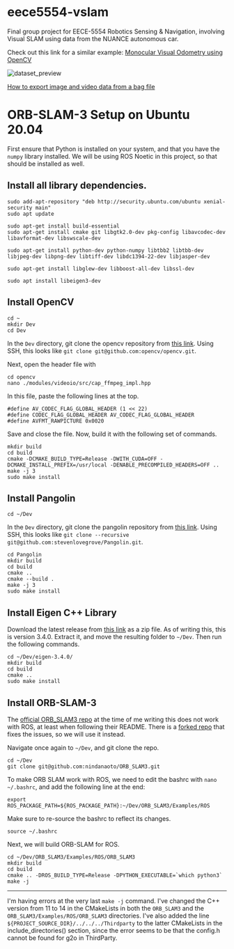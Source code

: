 # eece5554-vslam
Final group project for EECE-5554 Robotics Sensing &amp; Navigation, involving Visual SLAM using data from the NUANCE autonomous car.

Check out this link for a similar example:
[Monocular Visual Odometry using OpenCV](https://avisingh599.github.io/vision/monocular-vo/)

![dataset_preview](https://user-images.githubusercontent.com/83112082/161122619-1058b1d1-7834-442d-bf6a-d888db4a47ef.gif)

[How to export image and video data from a bag file](http://wiki.ros.org/rosbag/Tutorials/Exporting%20image%20and%20video%20data)


# ORB-SLAM-3 Setup on Ubuntu 20.04

First ensure that Python is installed on your system, and that you have the `numpy` library installed. We will be using ROS Noetic in this project, so that should be installed as well.

## Install all library dependencies.

    sudo add-apt-repository "deb http://security.ubuntu.com/ubuntu xenial-security main"
    sudo apt update

    sudo apt-get install build-essential
    sudo apt-get install cmake git libgtk2.0-dev pkg-config libavcodec-dev libavformat-dev libswscale-dev

    sudo apt-get install python-dev python-numpy libtbb2 libtbb-dev libjpeg-dev libpng-dev libtiff-dev libdc1394-22-dev libjasper-dev

    sudo apt-get install libglew-dev libboost-all-dev libssl-dev

    sudo apt install libeigen3-dev

## Install OpenCV

    cd ~
    mkdir Dev
    cd Dev

In the `Dev` directory, git clone the opencv repository from [this link](https://github.com/opencv/opencv). Using SSH, this looks like `git clone git@github.com:opencv/opencv.git`.

Next, open the header file with

    cd opencv
    nano ./modules/videoio/src/cap_ffmpeg_impl.hpp

In this file, paste the following lines at the top.

    #define AV_CODEC_FLAG_GLOBAL_HEADER (1 << 22)
    #define CODEC_FLAG_GLOBAL_HEADER AV_CODEC_FLAG_GLOBAL_HEADER
    #define AVFMT_RAWPICTURE 0x0020

Save and close the file. Now, build it with the following set of commands.

    mkdir build
    cd build
    cmake -DCMAKE_BUILD_TYPE=Release -DWITH_CUDA=OFF -DCMAKE_INSTALL_PREFIX=/usr/local -DENABLE_PRECOMPILED_HEADERS=OFF ..
    make -j 3
    sudo make install

## Install Pangolin

    cd ~/Dev

In the `Dev` directory, git clone the pangolin repository from [this link](https://github.com/stevenlovegrove/Pangolin). Using SSH, this looks like `git clone --recursive git@github.com:stevenlovegrove/Pangolin.git`.

    cd Pangolin
    mkdir build
    cd build
    cmake ..
    cmake --build .
    make -j 3
    sudo make install

## Install Eigen C++ Library

Download the latest release from [this link](http://eigen.tuxfamily.org/) as a zip file. As of writing this, this is version 3.4.0. Extract it, and move the resulting folder to `~/Dev`. Then run the following commands.

    cd ~/Dev/eigen-3.4.0/
    mkdir build
    cd build
    cmake ..
    sudo make install

## Install ORB-SLAM-3

The [official ORB_SLAM3 repo](https://github.com/UZ-SLAMLab/ORB_SLAM3) at the time of me writing this does not work with ROS, at least when following their README. There is a [forked repo](https://github.com/nindanaoto/ORB_SLAM3) that fixes the issues, so we will use it instead.

Navigate once again to `~/Dev`, and git clone the repo.

    cd ~/Dev
    git clone git@github.com:nindanaoto/ORB_SLAM3.git

To make ORB SLAM work with ROS, we need to edit the bashrc with `nano ~/.bashrc`, and add the following line at the end:

    export ROS_PACKAGE_PATH=${ROS_PACKAGE_PATH}:~/Dev/ORB_SLAM3/Examples/ROS

Make sure to re-source the bashrc to reflect its changes.

    source ~/.bashrc

Next, we will build ORB-SLAM for ROS.

    cd ~/Dev/ORB_SLAM3/Examples/ROS/ORB_SLAM3
    mkdir build
    cd build
    cmake .. -DROS_BUILD_TYPE=Release -DPYTHON_EXECUTABLE=`which python3`
    make -j

---

I'm having errors at the very last `make -j` command. I've changed the C++ version from 11 to 14 in the CMakeLists in both the `ORB_SLAM3` and the `ORB_SLAM3/Examples/ROS/ORB_SLAM3` directories. I've also added the line `${PROJECT_SOURCE_DIR}/../../../Thirdparty` to the latter CMakeLists in the include_directories() section, since the error seems to be that the config.h cannot be found for g2o in ThirdParty. 
